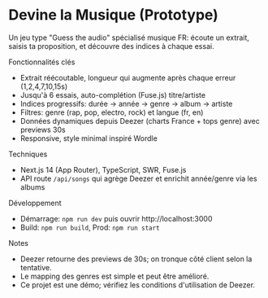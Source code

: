 # Devine la Musique (Prototype)

Un jeu type "Guess the audio" spécialisé musique FR: écoute un extrait, saisis ta proposition, et découvre des indices à chaque essai.

Fonctionnalités clés
- Extrait réécoutable, longueur qui augmente après chaque erreur (1,2,4,7,10,15s)
- Jusqu'à 6 essais, auto-complétion (Fuse.js) titre/artiste
- Indices progressifs: durée → année → genre → album → artiste
- Filtres: genre (rap, pop, electro, rock) et langue (fr, en)
- Données dynamiques depuis Deezer (charts France + tops genre) avec previews 30s
- Responsive, style minimal inspiré Wordle

Techniques
- Next.js 14 (App Router), TypeScript, SWR, Fuse.js
- API route `/api/songs` qui agrège Deezer et enrichit année/genre via les albums

Développement
- Démarrage: `npm run dev` puis ouvrir http://localhost:3000
- Build: `npm run build`, Prod: `npm run start`

Notes
- Deezer retourne des previews de 30s; on tronque côté client selon la tentative.
- Le mapping des genres est simple et peut être amélioré.
- Ce projet est une démo; vérifiez les conditions d'utilisation de Deezer.

